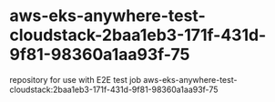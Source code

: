 # aws-eks-anywhere-test-cloudstack-2baa1eb3-171f-431d-9f81-98360a1aa93f-75
repository for use with E2E test job aws-eks-anywhere-test-cloudstack:2baa1eb3-171f-431d-9f81-98360a1aa93f-75
